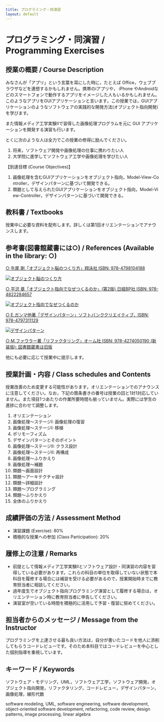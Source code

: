 ```yaml
---
title: プログラミング・同演習
layout: default
---
```


# プログラミング・同演習 / Programming Exercises

## 授業の概要 / Course Description

み​な​さ​ん​が​「​ア​プ​リ​」​と​い​う​言​葉​を​耳​に​し​た​時​に​，​た​と​え​ば​ ​O​f​f​i​c​e​，​ ​ウ​ェ​ブ​ブ​ラ​ウ​ザ​な​ど​を​連​想​す​る​か​も​し​れ​ま​せ​ん​。​携​帯​の​i​ア​プ​リ​や​，​ ​i​P​h​o​n​e​ ​や​ ​A​n​d​r​o​i​d​ ​な​ど​の​ス​マ​ー​ト​フ​ォ​ン​で​動​作​す​る​ア​プ​リ​を​イ​メ​ー​ジ​し​た​人​も​い​る​か​も​し​れ​ま​せ​ん​。​こ​の​よ​う​な​ア​プ​リ​を​ ​G​U​I​ ​ア​プ​リ​ケ​ー​シ​ョ​ン​と​言​い​ま​す​。​この授業では，GUIアプリケーションのようなソフトウェアの実践的な開発方法(オブジェクト指向開発)を学びます。

また情報メディア工学実験IIで習得した画像処理プログラムを元に GUI アプリケーションを開発する演習も行います。

とくに次のような人は全力でこの授業の修得に励んでください。

1. ​将​来​，​ソ​フ​ト​ウ​ェ​ア​開​発や画像処理​の​仕​事​に​携​わ​り​た​い​人​
2. ​大​学​院​に​進​学​し​て​ソ​フ​ト​ウ​ェ​ア​工​学や画像処理​を​学​び​た​い​人​
​

【到​達​目​標​ ​(​C​o​u​r​s​e​ ​O​b​j​e​c​t​i​v​e​s​)​】

1. 画像処理を含むGUIアプリケーションをオ​ブ​ジ​ェ​ク​ト​指​向​，​M​o​d​e​l​-​V​i​e​w​-​C​o​n​t​r​o​l​l​e​r​，デザインパターンに​基​づ​い​て​開​発​で​き​る​。
2. ​類題として与えられたG​U​I​ア​プ​リ​ケ​ー​シ​ョ​ン​を​オ​ブ​ジ​ェ​ク​ト​指​向​，​M​o​d​e​l​-​V​i​e​w​-​C​o​n​t​r​o​l​l​e​r​，デザインパターン​​に​基​づ​い​て​開​発​で​き​る​。​

## 教科書 / Textbooks

授業中に必要な資料を配布します。詳しくは第1回オリエンテーションでアナウンスします。

## 参考書(図書館蔵書には○) / References (Available in the library: ○)

[○ 牛尾 剛「オブジェクト脳のつくり方」翔泳社 ISBN: 978-4798104188​](//www.amazon.co.jp/gp/product/4798104183/ref=as_li_ss_tl?ie=UTF8&camp=247&creative=7399&creativeASIN=4798104183&linkCode=as2&tag=zacky1972-22)

[![オブジェクト脳のつくり方](//ws-fe.amazon-adsystem.com/widgets/q?_encoding=UTF8&ASIN=4798104183&Format=_SL110_&ID=AsinImage&MarketPlace=JP&ServiceVersion=20070822&WS=1&tag=zacky1972-22)](//www.amazon.co.jp/gp/product/4798104183/ref=as_li_ss_tl?ie=UTF8&camp=247&creative=7399&creativeASIN=4798104183&linkCode=as2&tag=zacky1972-22)

​[○ 平沢 章「オブジェクト指向でなぜつくるのか」(第2版) 日経BP社 ISBN: 978-4822284657​](http://www.amazon.co.jp/gp/product/4822284654/ref=as_li_ss_tl?ie=UTF8&camp=247&creative=7399&creativeASIN=4822284654&linkCode=as2&tag=zacky1972-22)

[![オブジェクト指向でなぜつくるのか](//ws-fe.amazon-adsystem.com/widgets/q?_encoding=UTF8&ASIN=4822284654&Format=_SL110_&ID=AsinImage&MarketPlace=JP&ServiceVersion=20070822&WS=1&tag=zacky1972-22)](//www.amazon.co.jp/gp/product/4822284654/ref=as_li_ss_tl?ie=UTF8&camp=247&creative=7399&creativeASIN=4822284654&linkCode=as2&tag=zacky1972-22)

[○ E.ガンマ他著「デザインパターン」ソフトバンククリエイティブ，ISBN: 978-4797311129​](//www.amazon.co.jp/gp/product/4797311126/ref=as_li_ss_tl?ie=UTF8&camp=247&creative=7399&creativeASIN=4797311126&linkCode=as2&tag=zacky1972-22)

[![デザインパターン](//ws-fe.amazon-adsystem.com/widgets/q?_encoding=UTF8&ASIN=4797311126&Format=_SL110_&ID=AsinImage&MarketPlace=JP&ServiceVersion=20070822&WS=1&tag=zacky1972-22)](//www.amazon.co.jp/gp/product/4797311126/ref=as_li_ss_tl?ie=UTF8&camp=247&creative=7399&creativeASIN=4797311126&linkCode=as2&tag=zacky1972-22)


[○ M.ファウラー著「リファクタリング」オーム社 ISBN: 978-4274050190 (新装版): 図書館蔵書は旧版​​](http://www.amazon.co.jp/gp/product/427405019X/ref=as_li_ss_tl?ie=UTF8&camp=247&creative=7399&creativeASIN=427405019X&linkCode=as2&tag=zacky1972-22)

他にも必要に応じて授業中に提示します。

## 授業計画・内容 / Class schedules and Contents

授​業​改​善​の​た​め​変​更​す​る​可​能​性​が​あ​り​ま​す​。​オリエンテーションで​の​ア​ナ​ウ​ン​ス​に​注​意​し​て​く​だ​さ​い​。​な​お​，​下​記​の​箇​条​書​き​の​番​号​は​​授​業​の​回​と1対1​対応していません。また項目1つあたりの作業所要時間も揃っていません。実際には学生の進捗に合わせて調整します。

1. オリエンテーション
2. 画像処理〜ステージI: 画像処理の復習
3. 画像処理〜ステージI: 移植
4. ポリモーフィズム
5. デザインパターンとそのポイント
6. 画像処理〜ステージII: クラス設計
7. 画像処理〜ステージII: 再構成
8. 画像処理〜ふりかえり
9. 画像処理〜補題
10. 類題〜画面設計
11. 類題〜アーキテクチャ設計
12. 類題〜詳細設計
13. 類題〜プログラミング
14. 類題〜ふりかえり
15. 全体のふりかえり

## 成績評価の方法 / Assessment Method

* 演習課題 (Exercise): 80%
* 積極的な授業への参加 (Class Participation): 20%

## 履修上の注意 / Remarks

* 前提として情報メディア工学実験IIとソフトウェア設計・同演習の内容を習得している必要があります。これらの科目の単位を取得していない状態で本科目を履修する場合には補習を受ける必要があるので，授業開始時までに教育担当者に相談してください。
* 過年度生でオブジェクト指向プログラミング演習として履修する場合は，オリエンテーション時に教育担当者に申告してください。
* 演習室が空いている時間を積極的に活用して予習・復習に努めてください。

## 担当者からのメッセージ / Message from the Instructor

プログラミングを上達させる最も良い方法は，自分が書いたコードを他人に添削してもらうコードレビューです。そのため本科目ではコードレビューを中心とした個別指導を重視しています。

## キーワード / Keywords

ソフトウェア・モデリング，UML，ソフトウェア工学，ソフトウェア開発，オブジェクト指向開発，リファクタリング，コードレビュー，デザインパターン，画像処理，線形代数

software modeling, UML, software engineering, software development, object-oriented software development, refactoring, code review, design patterns, image processing, linear algebra

